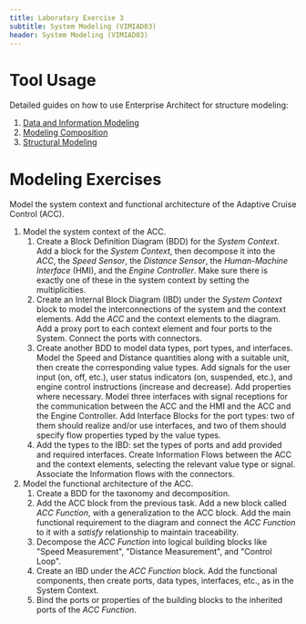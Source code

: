 ```yaml
---
title: Laboratory Exercise 3
subtitle: System Modeling (VIMIAD03)
header: System Modeling (VIMIAD03)
---
```


# Tool Usage

Detailed guides on how to use Enterprise Architect for structure modeling:

1. [Data and Information Modeling](https://ftsrg-rete.github.io/remo-lecture-notes/data-and-interface-modeling-guide/)
2. [Modeling Composition](https://ftsrg-rete.github.io/remo-lecture-notes/composition-modeling-guide/)
3. [Structural Modeling](https://ftsrg-rete.github.io/remo-lecture-notes/structural-modeling-guide/)

# Modeling Exercises

Model the system context and functional architecture of the Adaptive Cruise Control (ACC).

1. Model the system context of the ACC.
   1. Create a Block Definition Diagram (BDD) for the *System Context*. Add a block for the *System Context*, then decompose it into the *ACC*, the *Speed Sensor*, the *Distance Sensor*, the *Human-Machine Interface* (HMI), and the *Engine Controller*. Make sure there is exactly one of these in the system context by setting the multiplicities.
   2. Create an Internal Block Diagram (IBD) under the *System Context* block to model the interconnections of the system and the context elements. Add the *ACC* and the context elements to the diagram. Add a proxy port to each context element and four ports to the System. Connect the ports with connectors.
   3. Create another BDD to model data types, port types, and interfaces. Model the Speed and Distance quantities along with a suitable unit, then create the corresponding value types. Add signals for the user input (on, off, etc.), user status indicators (on, suspended, etc.), and engine control instructions (increase and decrease). Add properties where necessary. Model three interfaces with signal receptions for the communication between the ACC and the HMI and the ACC and the Engine Controller. Add Interface Blocks for the port types: two of them should realize and/or use interfaces, and two of them should specify flow properties typed by the value types.
   4. Add the types to the IBD: set the types of ports and add provided and required interfaces. Create Information Flows between the ACC and the context elements, selecting the relevant value type or signal. Associate the Information flows with the connectors.
2. Model the functional architecture of the ACC.
    1. Create a BDD for the taxonomy and decomposition.
    2. Add the ACC block from the previous task. Add a new block called *ACC Function*, with a generalization to the ACC block. Add the main functional requirement to the diagram and connect the *ACC Function* to it with a *satisfy* relationship to maintain traceability.
    3. Decompose the *ACC Function* into logical building blocks like "Speed Measurement", "Distance Measurement", and "Control Loop".
    4. Create an IBD under the *ACC Function* block. Add the functional components, then create ports, data types, interfaces, etc., as in the System Context.
    5. Bind the ports or properties of the building blocks to the inherited ports of the *ACC Function*.
